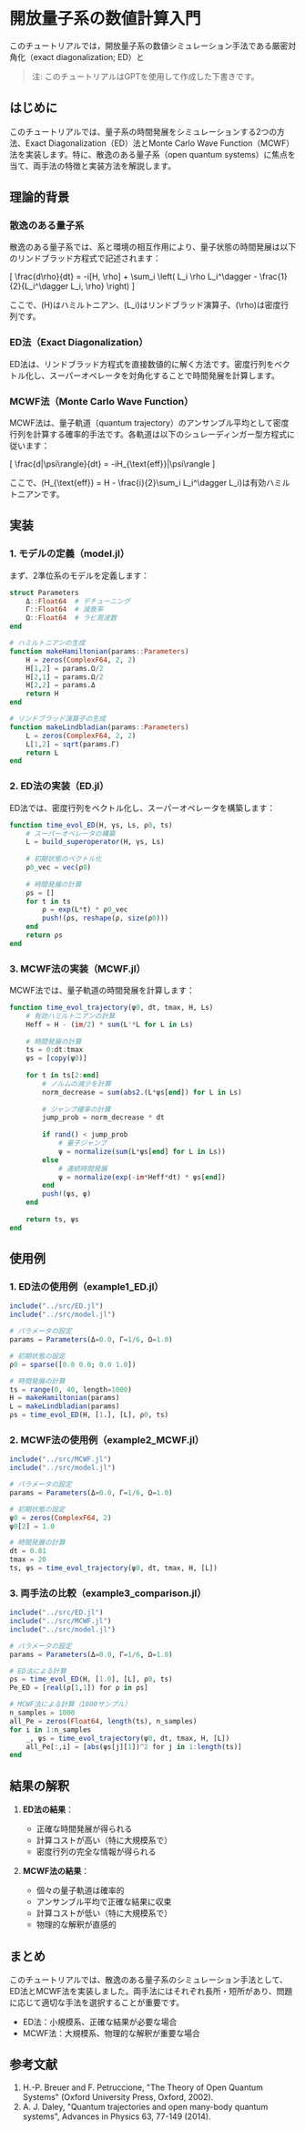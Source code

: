 # 開放量子系の数値計算入門

このチュートリアルでは，開放量子系の数値シミュレーション手法である厳密対角化（exact diagonalization; ED）と

> 注: このチュートリアルはGPTを使用して作成した下書きです。

## はじめに

このチュートリアルでは、量子系の時間発展をシミュレーションする2つの方法、Exact Diagonalization（ED）法とMonte Carlo Wave Function（MCWF）法を実装します。特に、散逸のある量子系（open quantum systems）に焦点を当て、両手法の特徴と実装方法を解説します。

## 理論的背景

### 散逸のある量子系

散逸のある量子系では、系と環境の相互作用により、量子状態の時間発展は以下のリンドブラッド方程式で記述されます：

\[
\frac{d\rho}{dt} = -i[H, \rho] + \sum_i \left( L_i \rho L_i^\dagger - \frac{1}{2}\{L_i^\dagger L_i, \rho\} \right)
\]

ここで、\(H\)はハミルトニアン、\(L_i\)はリンドブラッド演算子、\(\rho\)は密度行列です。

### ED法（Exact Diagonalization）

ED法は、リンドブラッド方程式を直接数値的に解く方法です。密度行列をベクトル化し、スーパーオペレータを対角化することで時間発展を計算します。

### MCWF法（Monte Carlo Wave Function）

MCWF法は、量子軌道（quantum trajectory）のアンサンブル平均として密度行列を計算する確率的手法です。各軌道は以下のシュレーディンガー型方程式に従います：

\[
\frac{d|\psi\rangle}{dt} = -iH_{\text{eff}}|\psi\rangle
\]

ここで、\(H_{\text{eff}} = H - \frac{i}{2}\sum_i L_i^\dagger L_i\)は有効ハミルトニアンです。

## 実装

### 1. モデルの定義（model.jl）

まず、2準位系のモデルを定義します：

```julia
struct Parameters
    Δ::Float64  # デチューニング
    Γ::Float64  # 減衰率
    Ω::Float64  # ラビ周波数
end

# ハミルトニアンの生成
function makeHamiltonian(params::Parameters)
    H = zeros(ComplexF64, 2, 2)
    H[1,2] = params.Ω/2
    H[2,1] = params.Ω/2
    H[2,2] = params.Δ
    return H
end

# リンドブラッド演算子の生成
function makeLindbladian(params::Parameters)
    L = zeros(ComplexF64, 2, 2)
    L[1,2] = sqrt(params.Γ)
    return L
end
```

### 2. ED法の実装（ED.jl）

ED法では、密度行列をベクトル化し、スーパーオペレータを構築します：

```julia
function time_evol_ED(H, γs, Ls, ρ0, ts)
    # スーパーオペレータの構築
    L = build_superoperator(H, γs, Ls)
    
    # 初期状態のベクトル化
    ρ0_vec = vec(ρ0)
    
    # 時間発展の計算
    ρs = []
    for t in ts
        ρ = exp(L*t) * ρ0_vec
        push!(ρs, reshape(ρ, size(ρ0)))
    end
    return ρs
end
```

### 3. MCWF法の実装（MCWF.jl）

MCWF法では、量子軌道の時間発展を計算します：

```julia
function time_evol_trajectory(ψ0, dt, tmax, H, Ls)
    # 有効ハミルトニアンの計算
    Heff = H - (im/2) * sum(L'*L for L in Ls)
    
    # 時間発展の計算
    ts = 0:dt:tmax
    ψs = [copy(ψ0)]
    
    for t in ts[2:end]
        # ノルムの減少を計算
        norm_decrease = sum(abs2.(L*ψs[end]) for L in Ls)
        
        # ジャンプ確率の計算
        jump_prob = norm_decrease * dt
        
        if rand() < jump_prob
            # 量子ジャンプ
            ψ = normalize(sum(L*ψs[end] for L in Ls))
        else
            # 連続時間発展
            ψ = normalize(exp(-im*Heff*dt) * ψs[end])
        end
        push!(ψs, ψ)
    end
    
    return ts, ψs
end
```

## 使用例

### 1. ED法の使用例（example1_ED.jl）

```julia
include("../src/ED.jl")
include("../src/model.jl")

# パラメータの設定
params = Parameters(Δ=0.0, Γ=1/6, Ω=1.0)

# 初期状態の設定
ρ0 = sparse([0.0 0.0; 0.0 1.0])

# 時間発展の計算
ts = range(0, 40, length=1000)
H = makeHamiltonian(params)
L = makeLindbladian(params)
ρs = time_evol_ED(H, [1.], [L], ρ0, ts)
```

### 2. MCWF法の使用例（example2_MCWF.jl）

```julia
include("../src/MCWF.jl")
include("../src/model.jl")

# パラメータの設定
params = Parameters(Δ=0.0, Γ=1/6, Ω=1.0)

# 初期状態の設定
ψ0 = zeros(ComplexF64, 2)
ψ0[2] = 1.0

# 時間発展の計算
dt = 0.01
tmax = 20
ts, ψs = time_evol_trajectory(ψ0, dt, tmax, H, [L])
```

### 3. 両手法の比較（example3_comparison.jl）

```julia
include("../src/ED.jl")
include("../src/MCWF.jl")
include("../src/model.jl")

# パラメータの設定
params = Parameters(Δ=0.0, Γ=1/6, Ω=1.0)

# ED法による計算
ρs = time_evol_ED(H, [1.0], [L], ρ0, ts)
Pe_ED = [real(ρ[1,1]) for ρ in ρs]

# MCWF法による計算（1000サンプル）
n_samples = 1000
all_Pe = zeros(Float64, length(ts), n_samples)
for i in 1:n_samples
    _, ψs = time_evol_trajectory(ψ0, dt, tmax, H, [L])
    all_Pe[:,i] = [abs(ψs[j][1])^2 for j in 1:length(ts)]
end
```

## 結果の解釈

1. **ED法の結果**：
   - 正確な時間発展が得られる
   - 計算コストが高い（特に大規模系で）
   - 密度行列の完全な情報が得られる

2. **MCWF法の結果**：
   - 個々の量子軌道は確率的
   - アンサンブル平均で正確な結果に収束
   - 計算コストが低い（特に大規模系で）
   - 物理的な解釈が直感的

## まとめ

このチュートリアルでは、散逸のある量子系のシミュレーション手法として、ED法とMCWF法を実装しました。両手法にはそれぞれ長所・短所があり、問題に応じて適切な手法を選択することが重要です。

- ED法：小規模系、正確な結果が必要な場合
- MCWF法：大規模系、物理的な解釈が重要な場合

## 参考文献
1. H.-P. Breuer and F. Petruccione, "The Theory of Open Quantum Systems" (Oxford University Press, Oxford, 2002).
2. A. J. Daley, "Quantum trajectories and open many-body quantum systems", Advances in Physics 63, 77-149 (2014).

